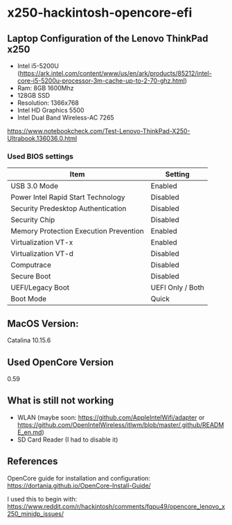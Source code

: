# x250-hackintosh-opencore-efi

## Laptop Configuration of the Lenovo ThinkPad x250
- Intel i5-5200U (https://ark.intel.com/content/www/us/en/ark/products/85212/intel-core-i5-5200u-processor-3m-cache-up-to-2-70-ghz.html)
- Ram: 8GB 1600Mhz  
- 128GB SSD 
- Resolution: 1366x768
- Intel HD Graphics 5500
- Intel Dual Band Wireless-AC 7265

https://www.notebookcheck.com/Test-Lenovo-ThinkPad-X250-Ultrabook.136036.0.html


### Used BIOS settings

| Item | Setting |
| ------------- | ------------ |
| USB 3.0 Mode | Enabled |
| Power Intel Rapid Start Technology | Disabled |
| Security Predesktop Authentication | Disabled |
| Security Chip | Disabled |
| Memory Protection Execution Prevention | Enabled |
| Virtualization VT-x | Enabled |
| Virtualization VT-d | Disabled |
| Computrace | Disabled |
| Secure Boot | Disabled |
| UEFI/Legacy Boot | UEFI Only / Both |
| Boot Mode | Quick |



## MacOS Version:
Catalina 10.15.6

## Used OpenCore Version
0.59

## What is still not working
- WLAN (maybe soon: https://github.com/AppleIntelWifi/adapter or https://github.com/OpenIntelWireless/itlwm/blob/master/.github/README_en.md) 
- SD Card Reader (I had to disable it)


## References
OpenCore guide for installation and configuration:
https://dortania.github.io/OpenCore-Install-Guide/

I used this to begin with:
https://www.reddit.com/r/hackintosh/comments/fqpu49/opencore_lenovo_x250_minidp_issues/
